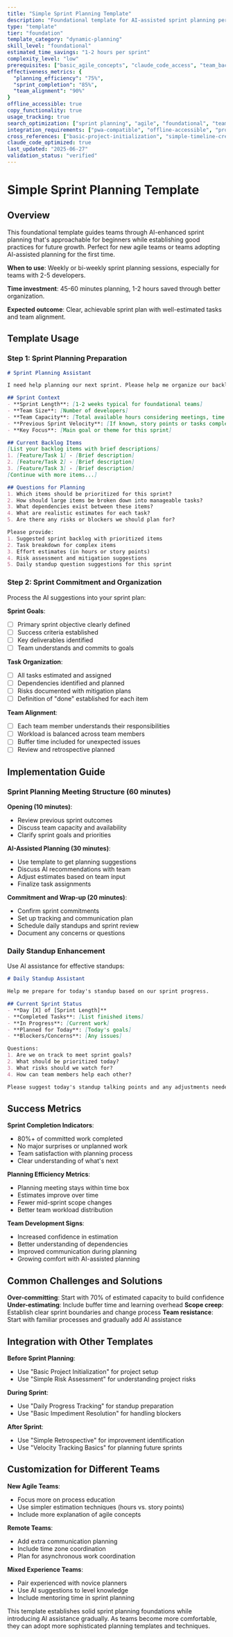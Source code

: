 ```yaml
---
title: "Simple Sprint Planning Template"
description: "Foundational template for AI-assisted sprint planning perfect for teams new to agile or AI-enhanced development"
type: "template"
tier: "foundation"
template_category: "dynamic-planning"
skill_level: "foundational"
estimated_time_savings: "1-2 hours per sprint"
complexity_level: "low"
prerequisites: ["basic_agile_concepts", "claude_code_access", "team_backlog"]
effectiveness_metrics: {
  "planning_efficiency": "75%",
  "sprint_completion": "85%",
  "team_alignment": "90%"
}
offline_accessible: true
copy_functionality: true
usage_tracking: true
search_optimization: ["sprint planning", "agile", "foundational", "team planning"]
integration_requirements: ["pwa-compatible", "offline-accessible", "progressive-loading"]
cross_references: ["basic-project-initialization", "simple-timeline-creation", "team-coordination-basics"]
claude_code_optimized: true
last_updated: "2025-06-27"
validation_status: "verified"
---
```


# Simple Sprint Planning Template

## Overview

This foundational template guides teams through AI-enhanced sprint planning that's approachable for beginners while establishing good practices for future growth. Perfect for new agile teams or teams adopting AI-assisted planning for the first time.

**When to use**: Weekly or bi-weekly sprint planning sessions, especially for teams with 2-5 developers.

**Time investment**: 45-60 minutes planning, 1-2 hours saved through better organization.

**Expected outcome**: Clear, achievable sprint plan with well-estimated tasks and team alignment.

## Template Usage

### Step 1: Sprint Planning Preparation

```markdown
# Sprint Planning Assistant

I need help planning our next sprint. Please help me organize our backlog and create a realistic sprint plan.

## Sprint Context
- **Sprint Length**: [1-2 weeks typical for foundational teams]
- **Team Size**: [Number of developers]
- **Team Capacity**: [Total available hours considering meetings, time off, etc.]
- **Previous Sprint Velocity**: [If known, story points or tasks completed]
- **Key Focus**: [Main goal or theme for this sprint]

## Current Backlog Items
[List your backlog items with brief descriptions]
1. [Feature/Task 1] - [Brief description]
2. [Feature/Task 2] - [Brief description]
3. [Feature/Task 3] - [Brief description]
[Continue with more items...]

## Questions for Planning
1. Which items should be prioritized for this sprint?
2. How should large items be broken down into manageable tasks?
3. What dependencies exist between these items?
4. What are realistic estimates for each task?
5. Are there any risks or blockers we should plan for?

Please provide:
1. Suggested sprint backlog with prioritized items
2. Task breakdown for complex items
3. Effort estimates (in hours or story points)
4. Risk assessment and mitigation suggestions
5. Daily standup question suggestions for this sprint
```

### Step 2: Sprint Commitment and Organization

Process the AI suggestions into your sprint plan:

**Sprint Goals**:
- [ ] Primary sprint objective clearly defined
- [ ] Success criteria established
- [ ] Key deliverables identified
- [ ] Team understands and commits to goals

**Task Organization**:
- [ ] All tasks estimated and assigned
- [ ] Dependencies identified and planned
- [ ] Risks documented with mitigation plans
- [ ] Definition of "done" established for each item

**Team Alignment**:
- [ ] Each team member understands their responsibilities
- [ ] Workload is balanced across team members
- [ ] Buffer time included for unexpected issues
- [ ] Review and retrospective planned

## Implementation Guide

### Sprint Planning Meeting Structure (60 minutes)

**Opening (10 minutes)**:
- Review previous sprint outcomes
- Discuss team capacity and availability
- Clarify sprint goals and priorities

**AI-Assisted Planning (30 minutes)**:
- Use template to get planning suggestions
- Discuss AI recommendations with team
- Adjust estimates based on team input
- Finalize task assignments

**Commitment and Wrap-up (20 minutes)**:
- Confirm sprint commitments
- Set up tracking and communication plan
- Schedule daily standups and sprint review
- Document any concerns or questions

### Daily Standup Enhancement

Use AI assistance for effective standups:

```markdown
# Daily Standup Assistant

Help me prepare for today's standup based on our sprint progress.

## Current Sprint Status
- **Day [X] of [Sprint Length]**
- **Completed Tasks**: [List finished items]
- **In Progress**: [Current work]
- **Planned for Today**: [Today's goals]
- **Blockers/Concerns**: [Any issues]

Questions:
1. Are we on track to meet sprint goals?
2. What should be prioritized today?
3. What risks should we watch for?
4. How can team members help each other?

Please suggest today's standup talking points and any adjustments needed.
```

## Success Metrics

**Sprint Completion Indicators**:
- 80%+ of committed work completed
- No major surprises or unplanned work
- Team satisfaction with planning process
- Clear understanding of what's next

**Planning Efficiency Metrics**:
- Planning meeting stays within time box
- Estimates improve over time
- Fewer mid-sprint scope changes
- Better team workload distribution

**Team Development Signs**:
- Increased confidence in estimation
- Better understanding of dependencies
- Improved communication during planning
- Growing comfort with AI-assisted planning

## Common Challenges and Solutions

**Over-committing**: Start with 70% of estimated capacity to build confidence
**Under-estimating**: Include buffer time and learning overhead
**Scope creep**: Establish clear sprint boundaries and change process
**Team resistance**: Start with familiar processes and gradually add AI assistance

## Integration with Other Templates

**Before Sprint Planning**:
- Use "Basic Project Initialization" for project setup
- Use "Simple Risk Assessment" for understanding project risks

**During Sprint**:
- Use "Daily Progress Tracking" for standup preparation
- Use "Basic Impediment Resolution" for handling blockers

**After Sprint**:
- Use "Simple Retrospective" for improvement identification
- Use "Velocity Tracking Basics" for planning future sprints

## Customization for Different Teams

**New Agile Teams**:
- Focus more on process education
- Use simpler estimation techniques (hours vs. story points)
- Include more explanation of agile concepts

**Remote Teams**:
- Add extra communication planning
- Include time zone coordination
- Plan for asynchronous work coordination

**Mixed Experience Teams**:
- Pair experienced with novice planners
- Use AI suggestions to level knowledge
- Include mentoring time in sprint planning

This template establishes solid sprint planning foundations while introducing AI assistance gradually. As teams become more comfortable, they can adopt more sophisticated planning templates and techniques.